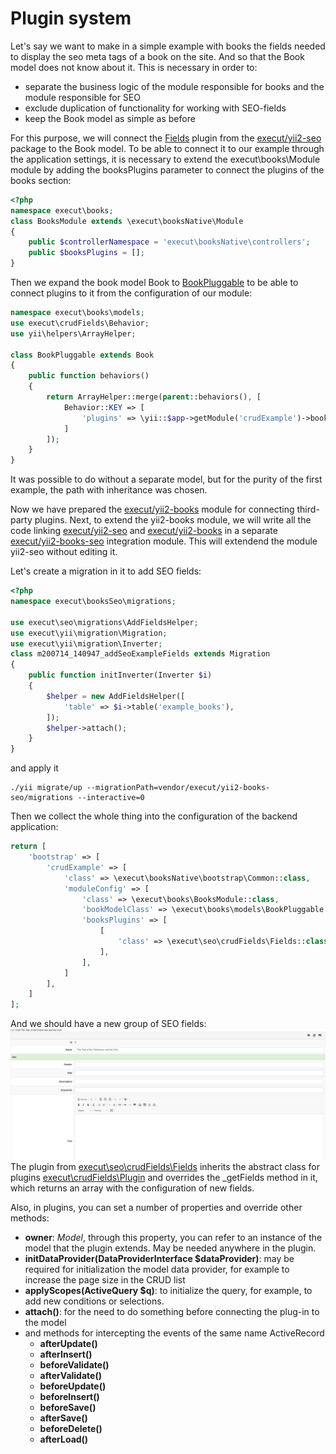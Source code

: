 # Plugin system
Let's say we want to make in a simple example with books the fields needed to display the seo meta tags of a book on the site.
And so that the Book model does not know about it.
This is necessary in order to:
* separate the business logic of the module responsible for books and the module responsible for SEO
* exclude duplication of functionality for working with SEO-fields
* keep the Book model as simple as before

For this purpose, we will connect the [Fields](https://github.com/execut/yii2-seo/blob/master/crudFields/Fields.php) plugin from the [execut/yii2-seo](https://github.com/execut/yii2-seo) package to the Book model.
To be able to connect it to our example through the application settings, it is necessary to extend the execut\books\Module module by adding the booksPlugins parameter to connect the plugins of the books section:
```php
<?php
namespace execut\books;
class BooksModule extends \execut\booksNative\Module
{
    public $controllerNamespace = 'execut\booksNative\controllers';
    public $booksPlugins = [];
}
```
Then we expand the book model Book to [BookPluggable](https://github.com/execut/yii2-books/blob/master/models/BookPluggable.php) to be able to connect plugins to it from the configuration of our module:
```php
namespace execut\books\models;
use execut\crudFields\Behavior;
use yii\helpers\ArrayHelper;

class BookPluggable extends Book
{
    public function behaviors()
    {
        return ArrayHelper::merge(parent::behaviors(), [
            Behavior::KEY => [
                'plugins' => \yii::$app->getModule('crudExample')->booksPlugins,
            ]
        ]);
    }
}
```

It was possible to do without a separate model, but for the purity of the first example, the path with inheritance was chosen.

Now we have prepared the [execut/yii2-books](https://github.com/execut/yii2-books) module for connecting third-party plugins.
Next, to extend the yii2-books module, we will write all the code linking [execut/yii2-seo](https://github.com/execut/yii2-seo) and [execut/yii2-books](https://github.com/execut/yii2-books) in a separate [execut/yii2-books-seo](https://github.com/execut/yii2-books-seo) integration module.
This will extendend the module yii2-seo without editing it.

Let's create a migration in it to add SEO fields:
```php
<?php
namespace execut\booksSeo\migrations;

use execut\seo\migrations\AddFieldsHelper;
use execut\yii\migration\Migration;
use execut\yii\migration\Inverter;
class m200714_140947_addSeoExampleFields extends Migration
{
    public function initInverter(Inverter $i)
    {
        $helper = new AddFieldsHelper([
            'table' => $i->table('example_books'),
        ]);
        $helper->attach();
    }
}
```
and apply it
```shell script
./yii migrate/up --migrationPath=vendor/execut/yii2-books-seo/migrations --interactive=0
```

Then we collect the whole thing into the configuration of the backend application:
```php
return [
    'bootstrap' => [
        'crudExample' => [
            'class' => \execut\booksNative\bootstrap\Common::class,
            'moduleConfig' => [
                'class' => \execut\books\BooksModule::class,
                'bookModelClass' => \execut\books\models\BookPluggable::class,
                'booksPlugins' => [
                    [
                        'class' => \execut\seo\crudFields\Fields::class,
                    ],
                ],
            ]
        ],
    ]
];
```
And we should have a new group of SEO fields:
![Форма](https://raw.githubusercontent.com/execut/yii2-crud/master/docs/guide/i/books-form-pluggable.jpg)
The plugin from [execut\seo\crudFields\Fields](https://github.com/execut/yii2-seo/blob/master/crudFields/Fields.php) inherits the abstract class for plugins [execut\crudFields\Plugin](https://github.com/execut/yii2-crud-fields/blob/master/Plugin.php) and overrides the _getFields method in it, which returns an array with the configuration of new fields.

Also, in plugins, you can set a number of properties and override other methods:
* **owner**: _Model_, through this property, you can refer to an instance of the model that the plugin extends.
May be needed anywhere in the plugin.
* **initDataProvider(DataProviderInterface $dataProvider)**:
may be required for initialization the model data provider, for example to increase the page size in the CRUD list
* **applyScopes(ActiveQuery $q)**: to initialize the query, for example, to add new conditions or selections.
* **attach()**: for the need to do something before connecting the plug-in to the model
* and methods for intercepting the events of the same name ActiveRecord
    * **afterUpdate()**
    * **afterInsert()**
    * **beforeValidate()**
    * **afterValidate()**
    * **beforeUpdate()**
    * **beforeInsert()**
    * **beforeSave()**
    * **afterSave()**
    * **beforeDelete()**
    * **afterLoad()**